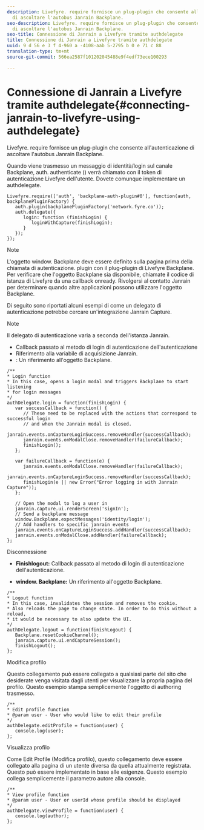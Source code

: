 ```yaml
---
description: Livefyre. require fornisce un plug-plugin che consente all'autenticazione
  di ascoltare l'autobus Janrain Backplane.
seo-description: Livefyre. require fornisce un plug-plugin che consente all'autenticazione
  di ascoltare l'autobus Janrain Backplane.
seo-title: Connessione di Janrain a Livefyre tramite authdelegate
title: Connessione di Janrain a Livefyre tramite authdelegate
uuid: 9 d 56 e 3 f 4-960 a -4108-aab 5-2795 b 0 e 71 c 88
translation-type: tm+mt
source-git-commit: 566ea2587f101202045488e9f4edf73ece100293

---
```



# Connessione di Janrain a Livefyre tramite authdelegate{#connecting-janrain-to-livefyre-using-authdelegate}

Livefyre. require fornisce un plug-plugin che consente all'autenticazione di ascoltare l'autobus Janrain Backplane.

Quando viene trasmesso un messaggio di identità/login sul canale Backplane, auth. authenticate () verrà chiamato con il token di autenticazione Livefyre dell'utente. Dovete comunque implementare un authdelegate.

```
Livefyre.require(['auth', 'backplane-auth-plugin#0'], function(auth, backplanePluginFactory) { 
   auth.plugin(backplanePluginFactory('network.fyre.co')); 
   auth.delegate({ 
      login: function (finishLogin) { 
         loginWithCapture(finishLogin); 
      } 
   }); 
});
```

>[!NOTE]
>
>L'oggetto window. Backplane deve essere definito sulla pagina prima della chiamata di autenticazione. plugin con il plug-plugin di Livefyre Backplane. Per verificare che l'oggetto Backplane sia disponibile, chiamate il codice di istanza di Livefyre da una callback onready. Rivolgersi al contatto Janrain per determinare quando altre applicazioni possono utilizzare l'oggetto Backplane.

Di seguito sono riportati alcuni esempi di come un delegato di autenticazione potrebbe cercare un'integrazione Janrain Capture.

>[!NOTE]
>
>Il delegato di autenticazione varia a seconda dell'istanza Janrain.

<!--Hannah: Mystery stray bullet found here. Please check against source. -Bob -->

* Callback passato al metodo di login di autenticazione dell'autenticazione
* Riferimento alla variabile di acquisizione Janrain.
* : Un riferimento all'oggetto Backplane.

```
/** 
* Login function 
* In this case, opens a login modal and triggers Backplane to start listening 
* for login messages 
*/ 
authDelegate.login = function(finishLogin) { 
   var successCallback = function() { 
      // These need to be replaced with the actions that correspond to successful login  
      // and when the Janrain modal is closed. 
      janrain.events.onCaptureLoginSuccess.removeHandler(successCallback); 
      janrain.events.onModalClose.removeHandler(failureCallback); 
      finishLogin(); 
   }; 
  
   var failureCallback = function(e) { 
      janrain.events.onModalClose.removeHandler(failureCallback); 
      janrain.events.onCaptureLoginSuccess.removeHandler(successCallback); 
      finishLogin(e || new Error("Error logging in with Janrain Capture")); 
   }; 
  
   // Open the modal to log a user in 
   janrain.capture.ui.renderScreen('signIn'); 
   // Send a backplane message 
   window.Backplane.expectMessages('identity/login'); 
   // Add handlers to specific janrain events 
   janrain.events.onCaptureLoginSuccess.addHandler(successCallback); 
   janrain.events.onModalClose.addHandler(failureCallback); 
};
```

Disconnessione

* **Finishlogout:** Callback passato al metodo di login di autenticazione dell'autenticazione.

* **window. Backplane:** Un riferimento all'oggetto Backplane.

```
/** 
* Logout function 
* In this case, invalidates the session and removes the cookie. 
* Also reloads the page to change state. In order to do this without a reload, 
* it would be necessary to also update the UI. 
*/ 
authDelegate.logout = function(finishLogout) { 
   Backplane.resetCookieChannel(); 
   janrain.capture.ui.endCaptureSession(); 
   finishLogout(); 
}; 
```

Modifica profilo

Questo collegamento può essere collegato a qualsiasi parte del sito che desiderate venga visitata dagli utenti per visualizzare la propria pagina del profilo. Questo esempio stampa semplicemente l'oggetto di authoring trasmesso.

```
/** 
* Edit profile function 
* @param user - User who would like to edit their profile 
*/ 
authDelegate.editProfile = function(user) { 
   console.log(user); 
}; 
```

Visualizza profilo

Come Edit Profile (Modifica profilo), questo collegamento deve essere collegato alla pagina di un utente diversa da quella attualmente registrata. Questo può essere implementato in base alle esigenze. Questo esempio collega semplicemente il parametro autore alla console.

```
/** 
* View profile function 
* @param user - User or userId whose profile should be displayed 
*/ 
authDelegate.viewProfile = function(user) { 
   console.log(author); 
};
```

